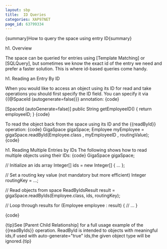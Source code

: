 ```yaml
---
layout: sbp
title:  ID Queries
categories: XAP97NET
page_id: 63799334
---
```


{summary}How to query the space using entry ID{summary}

h1. Overview

The space can be queried for entries using [Template Matching] or [SQLQuery], but sometimes we know the exact id of the entry we need and prefer a faster solution. This is where id-based queries come handy.

h1. Reading an Entry By ID

When you would like to access an object using its ID for read and take operations you should first specify the ID field. You can specify it via {{@SpaceId (autogenerate=false)}} annotation:
{code}

[SpaceId (autoGenerate=false)]
public String getEmployeeID() {
    return employeeID;
}
{code}

To read the object back from the space using its ID and the {{readById}} operation:
{code}
GigaSpace gigaSpace;
Employee myEmployee = gigaSpace.readById(Employee.class , myEmployeeID , routingValue);
{code}

h1. Reading Multiple Entries by IDs
The following shows how to read multiple objects using their IDs:
{code}
GigaSpace gigaSpace;

// Initialize an ids array
Integer[] ids = new Integer[] { ... };

// Set a routing key value (not mandatory but more efficient)
Integer routingKey = ...;

// Read objects from space
ReadByIdsResult<Employee> result = gigaSpace.readByIds(Employee.class, ids, routingKey);

// Loop through results
for (Employee employee : result) {
  // ...
}

{code}

{tip}See [Parent Child Relationship] for a full usage example of the {{readByIds}} operation.
ReadById is intended to objects with meaningful ids,if used with auto-generate="true" ids,the given object type will be ignored.{tip}
